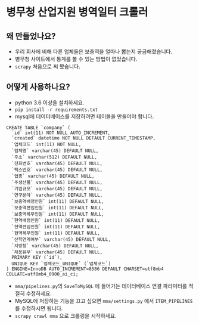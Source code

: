 # 병무청 산업지원 병역일터 크롤러

## 왜 만들었나요?

- 우리 회사에 비해 다른 업체들은 보충역을 얼마나 뽑는지 궁금해졌습니다.
- 병무청 사이트에서 통계를 볼 수 있는 방법이 없었습니다.
- `scrapy` 처음으로 써 봤습니다.

## 어떻게 사용하나요?

- python 3.6 이상을 설치하세요.
- `pip install -r requirements.txt`
- mysql에 데이터베이스를 저장하려면 테이블을 만들어야 합니다.
```mysql
CREATE TABLE `company` (
  `id` int(11) NOT NULL AUTO_INCREMENT,
  `created` datetime NOT NULL DEFAULT CURRENT_TIMESTAMP,
  `업체코드` int(11) NOT NULL,
  `업체명` varchar(45) DEFAULT NULL,
  `주소` varchar(512) DEFAULT NULL,
  `전화번호` varchar(45) DEFAULT NULL,
  `팩스번호` varchar(45) DEFAULT NULL,
  `업종` varchar(45) DEFAULT NULL,
  `주생산물` varchar(45) DEFAULT NULL,
  `기업규모` varchar(45) DEFAULT NULL,
  `연구분야` varchar(45) DEFAULT NULL,
  `보충역배정인원` int(11) DEFAULT NULL,
  `보충역편입인원` int(11) DEFAULT NULL,
  `보충역복무인원` int(11) DEFAULT NULL,
  `현역배정인원` int(11) DEFAULT NULL,
  `현역편입인원` int(11) DEFAULT NULL,
  `현역복무인원` int(11) DEFAULT NULL,
  `산학연계여부` varchar(45) DEFAULT NULL,
  `지방청` varchar(45) DEFAULT NULL,
  `채용유무` varchar(45) DEFAULT NULL,
  PRIMARY KEY (`id`),
  UNIQUE KEY `업체코드_UNIQUE` (`업체코드`)
) ENGINE=InnoDB AUTO_INCREMENT=8586 DEFAULT CHARSET=utf8mb4 COLLATE=utf8mb4_0900_ai_ci;
```
- `mma/pipelines.py`의 `SaveToMySQL` 에 들어가는 데이터베이스 연결 파라미터를 적절히 수정하세요.
- MySQL에 저장하는 기능을 끄고 싶으면 `mma/settings.py` 에서 `ITEM_PIPELINES` 를 수정하시면 됩니다.
- `scrapy crawl mma` 으로 크롤링을 시작하세요.

